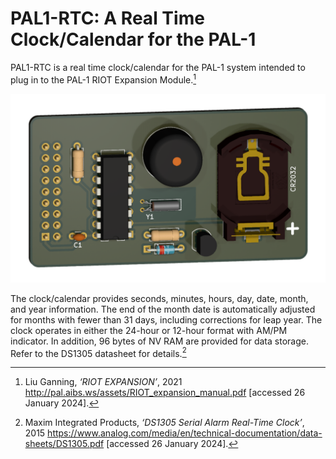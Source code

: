 # PAL1-RTC: A Real Time Clock/Calendar for the PAL-1

PAL1-RTC is a real time clock/calendar for the PAL-1 system intended to plug in to the PAL-1 RIOT Expansion Module.[^1]

![PAL-1 RTC gadget render](https://raw.githubusercontent.com/dimitrit/pal1gadgets/main/rtc/docs/images/rtc-front.png)

The clock/calendar provides seconds, minutes, hours, day, date, month, and year information. The end of the month date is automatically adjusted for months with fewer than 31 days, including corrections for leap year. The clock operates in either the 24-hour or 12-hour format with AM/PM indicator. In addition, 96 bytes of NV RAM are provided for data storage. Refer to the DS1305 datasheet for details.[^2]

[^1]: Liu Ganning, _‘RIOT EXPANSION’_, 2021 <http://pal.aibs.ws/assets/RIOT_expansion_manual.pdf> [accessed 26 January 2024].
[^2]: Maxim Integrated Products, _‘DS1305
Serial Alarm Real-Time Clock’_, 2015 <https://www.analog.com/media/en/technical-documentation/data-sheets/DS1305.pdf> [accessed 26 January 2024].
